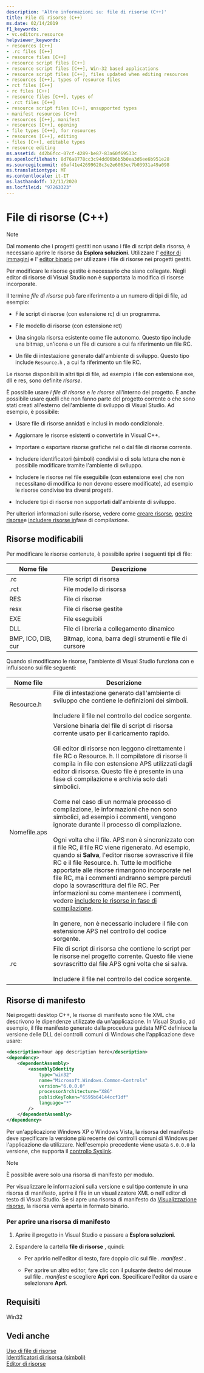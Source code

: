 ```yaml
---
description: 'Altre informazioni su: file di risorse (C++)'
title: File di risorse (C++)
ms.date: 02/14/2019
f1_keywords:
- vc.editors.resource
helpviewer_keywords:
- resources [C++]
- .rc files [C++]
- resource files [C++]
- resource script files [C++]
- resource script files [C++], Win-32 based applications
- resource script files [C++], files updated when editing resources
- resources [C++], types of resource files
- rct files [C++]
- rc files [C++]
- resource files [C++], types of
- .rct files [C++]
- resource script files [C++], unsupported types
- manifest resources [C++]
- resources [C++], manifest
- resources [C++], opening
- file types [C++], for resources
- resources [C++], editing
- files [C++], editable types
- resource editing
ms.assetid: 4d2b6fcc-07cf-4289-be87-83a60f69533c
ms.openlocfilehash: 8d76a8778cc3c94dd06b6b5b0ea3d6ee6b951e28
ms.sourcegitcommit: d6af41e42699628c3e2e6063ec7b03931a49a098
ms.translationtype: MT
ms.contentlocale: it-IT
ms.lasthandoff: 12/11/2020
ms.locfileid: "97263323"
---
```

# <a name="resource-files-c"></a>File di risorse (C++)

> [!NOTE]
> Dal momento che i progetti gestiti non usano i file di script della risorsa, è necessario aprire le risorse da **Esplora soluzioni**. Utilizzare l' [editor di immagini](../windows/image-editor-for-icons.md) e l' [editor binario](binary-editor.md) per utilizzare i file di risorse nei progetti gestiti.
>
> Per modificare le risorse gestite è necessario che siano collegate. Negli editor di risorse di Visual Studio non è supportata la modifica di risorse incorporate.

Il termine *file di risorse* può fare riferimento a un numero di tipi di file, ad esempio:

- File script di risorse (con estensione rc) di un programma.

- File modello di risorse (con estensione rct)

- Una singola risorsa esistente come file autonomo. Questo tipo include una bitmap, un'icona o un file di cursore a cui fa riferimento un file RC.

- Un file di intestazione generato dall'ambiente di sviluppo. Questo tipo include `Resource.h` , a cui fa riferimento un file RC.

Le risorse disponibili in altri tipi di file, ad esempio i file con estensione exe, dll e res, sono definite *risorse*.

È possibile usare *i file di risorse* e *le risorse* all'interno del progetto. È anche possibile usare quelli che non fanno parte del progetto corrente o che sono stati creati all'esterno dell'ambiente di sviluppo di Visual Studio. Ad esempio, è possibile:

- Usare file di risorse annidati e inclusi in modo condizionale.

- Aggiornare le risorse esistenti o convertirle in Visual C++.

- Importare o esportare risorse grafiche nel o dal file di risorse corrente.

- Includere identificatori (simboli) condivisi o di sola lettura che non è possibile modificare tramite l'ambiente di sviluppo.

- Includere le risorse nel file eseguibile (con estensione exe) che non necessitano di modifica (o non devono essere modificate), ad esempio le risorse condivise tra diversi progetti.

- Includere tipi di risorse non supportati dall'ambiente di sviluppo.

Per ulteriori informazioni sulle risorse, vedere come [creare risorse](../windows/how-to-create-a-resource-script-file.md), [gestire risorse](../windows/how-to-copy-resources.md)e [includere risorse in](../windows/how-to-include-resources-at-compile-time.md)fase di compilazione.

## <a name="editable-resources"></a>Risorse modificabili

Per modificare le risorse contenute, è possibile aprire i seguenti tipi di file:

| Nome file | Descrizione |
|---|---|
| .rc | File script di risorsa |
| .rct | File modello di risorsa |
| RES | File di risorse |
| resx | File di risorse gestite |
| EXE | File eseguibili |
| DLL | File di libreria a collegamento dinamico |
| BMP, ICO, DIB, cur | Bitmap, icona, barra degli strumenti e file di cursore |

Quando si modificano le risorse, l'ambiente di Visual Studio funziona con e influiscono sui file seguenti:

| Nome file | Descrizione |
|---|---|
| Resource.h | File di intestazione generato dall'ambiente di sviluppo che contiene le definizioni dei simboli.<br/><br/>Includere il file nel controllo del codice sorgente. |
| Nomefile.aps | Versione binaria del file di script di risorsa corrente usato per il caricamento rapido.<br /><br /> Gli editor di risorse non leggono direttamente i file RC o Resource. h. Il compilatore di risorse li compila in file con estensione APS utilizzati dagli editor di risorse. Questo file è presente in una fase di compilazione e archivia solo dati simbolici.<br/><br/>Come nel caso di un normale processo di compilazione, le informazioni che non sono simbolici, ad esempio i commenti, vengono ignorate durante il processo di compilazione.<br/><br/>Ogni volta che il file. APS non è sincronizzato con il file RC, il file RC viene rigenerato. Ad esempio, quando si **Salva**, l'editor risorse sovrascrive il file RC e il file Resource. h. Tutte le modifiche apportate alle risorse rimangono incorporate nel file RC, ma i commenti andranno sempre perduti dopo la sovrascrittura del file RC. Per informazioni su come mantenere i commenti, vedere [includere le risorse in fase di compilazione](../windows/how-to-include-resources-at-compile-time.md).<br/><br/>In genere, non è necessario includere il file con estensione APS nel controllo del codice sorgente. |
| .rc | File di script di risorsa che contiene lo script per le risorse nel progetto corrente. Questo file viene sovrascritto dal file APS ogni volta che si salva.<br/><br/>Includere il file nel controllo del codice sorgente. |

## <a name="manifest-resources"></a>Risorse di manifesto

Nei progetti desktop C++, le risorse di manifesto sono file XML che descrivono le dipendenze utilizzate da un'applicazione. In Visual Studio, ad esempio, il file manifesto generato dalla procedura guidata MFC definisce la versione delle DLL dei controlli comuni di Windows che l'applicazione deve usare:

```xml
<description>Your app description here</description>
<dependency>
    <dependentAssembly>
        <assemblyIdentity
            type="win32"
            name="Microsoft.Windows.Common-Controls"
            version="6.0.0.0"
            processorArchitecture="X86"
            publicKeyToken="6595b64144ccf1df"
            language="*"
        />
    </dependentAssembly>
</dependency>
```

Per un'applicazione Windows XP o Windows Vista, la risorsa del manifesto deve specificare la versione più recente dei controlli comuni di Windows per l'applicazione da utilizzare. Nell'esempio precedente viene usata `6.0.0.0` la versione, che supporta il [controllo Syslink](/windows/win32/Controls/syslink-overview).

> [!NOTE]
> È possibile avere solo una risorsa di manifesto per modulo.

Per visualizzare le informazioni sulla versione e sul tipo contenute in una risorsa di manifesto, aprire il file in un visualizzatore XML o nell'editor di testo di Visual Studio. Se si apre una risorsa di manifesto da [Visualizzazione risorse](./how-to-create-a-resource-script-file.md), la risorsa verrà aperta in formato binario.

### <a name="to-open-a-manifest-resource"></a>Per aprire una risorsa di manifesto

1. Aprire il progetto in Visual Studio e passare a **Esplora soluzioni**.

1. Espandere la cartella **file di risorse** , quindi:

   - Per aprirlo nell'editor di testo, fare doppio clic sul file *. manifest* .

   - Per aprire un altro editor, fare clic con il pulsante destro del mouse sul file *. manifest* e scegliere **Apri con**. Specificare l'editor da usare e selezionare **Apri**.

## <a name="requirements"></a>Requisiti

Win32

## <a name="see-also"></a>Vedi anche

[Uso di file di risorse](../windows/working-with-resource-files.md)<br/>
[Identificatori di risorsa (simboli)](../windows/symbols-resource-identifiers.md)<br/>
[Editor di risorse](../windows/resource-editors.md)<br/>
